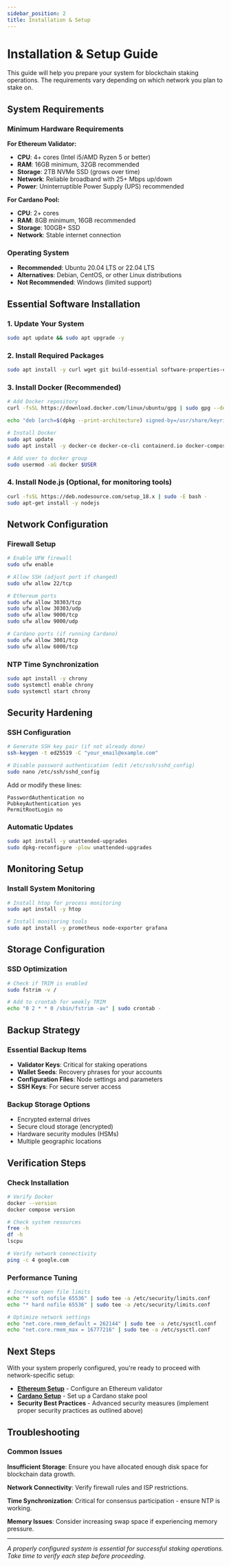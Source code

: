 ```yaml
---
sidebar_position: 2
title: Installation & Setup
---
```


# Installation & Setup Guide

This guide will help you prepare your system for blockchain staking operations. The requirements vary depending on which network you plan to stake on.

## System Requirements

### **Minimum Hardware Requirements**

**For Ethereum Validator:**
- **CPU**: 4+ cores (Intel i5/AMD Ryzen 5 or better)
- **RAM**: 16GB minimum, 32GB recommended
- **Storage**: 2TB NVMe SSD (grows over time)
- **Network**: Reliable broadband with 25+ Mbps up/down
- **Power**: Uninterruptible Power Supply (UPS) recommended

**For Cardano Pool:**
- **CPU**: 2+ cores
- **RAM**: 8GB minimum, 16GB recommended  
- **Storage**: 100GB+ SSD
- **Network**: Stable internet connection

### **Operating System**
- **Recommended**: Ubuntu 20.04 LTS or 22.04 LTS
- **Alternatives**: Debian, CentOS, or other Linux distributions
- **Not Recommended**: Windows (limited support)

## Essential Software Installation

### **1. Update Your System**
```bash
sudo apt update && sudo apt upgrade -y
```

### **2. Install Required Packages**
```bash
sudo apt install -y curl wget git build-essential software-properties-common
```

### **3. Install Docker (Recommended)**
```bash
# Add Docker repository
curl -fsSL https://download.docker.com/linux/ubuntu/gpg | sudo gpg --dearmor -o /usr/share/keyrings/docker-archive-keyring.gpg

echo "deb [arch=$(dpkg --print-architecture) signed-by=/usr/share/keyrings/docker-archive-keyring.gpg] https://download.docker.com/linux/ubuntu $(lsb_release -cs) stable" | sudo tee /etc/apt/sources.list.d/docker.list > /dev/null

# Install Docker
sudo apt update
sudo apt install -y docker-ce docker-ce-cli containerd.io docker-compose-plugin

# Add user to docker group
sudo usermod -aG docker $USER
```

### **4. Install Node.js (Optional, for monitoring tools)**
```bash
curl -fsSL https://deb.nodesource.com/setup_18.x | sudo -E bash -
sudo apt-get install -y nodejs
```

## Network Configuration

### **Firewall Setup**
```bash
# Enable UFW firewall
sudo ufw enable

# Allow SSH (adjust port if changed)
sudo ufw allow 22/tcp

# Ethereum ports
sudo ufw allow 30303/tcp
sudo ufw allow 30303/udp
sudo ufw allow 9000/tcp
sudo ufw allow 9000/udp

# Cardano ports (if running Cardano)
sudo ufw allow 3001/tcp
sudo ufw allow 6000/tcp
```

### **NTP Time Synchronization**
```bash
sudo apt install -y chrony
sudo systemctl enable chrony
sudo systemctl start chrony
```

## Security Hardening

### **SSH Configuration**
```bash
# Generate SSH key pair (if not already done)
ssh-keygen -t ed25519 -C "your_email@example.com"

# Disable password authentication (edit /etc/ssh/sshd_config)
sudo nano /etc/ssh/sshd_config
```

Add or modify these lines:
```
PasswordAuthentication no
PubkeyAuthentication yes
PermitRootLogin no
```

### **Automatic Updates**
```bash
sudo apt install -y unattended-upgrades
sudo dpkg-reconfigure -plow unattended-upgrades
```

## Monitoring Setup

### **Install System Monitoring**
```bash
# Install htop for process monitoring
sudo apt install -y htop

# Install monitoring tools
sudo apt install -y prometheus node-exporter grafana
```

## Storage Configuration

### **SSD Optimization**
```bash
# Check if TRIM is enabled
sudo fstrim -v /

# Add to crontab for weekly TRIM
echo "0 2 * * 0 /sbin/fstrim -av" | sudo crontab -
```

## Backup Strategy

### **Essential Backup Items**
- **Validator Keys**: Critical for staking operations
- **Wallet Seeds**: Recovery phrases for your accounts
- **Configuration Files**: Node settings and parameters
- **SSH Keys**: For secure server access

### **Backup Storage Options**
- Encrypted external drives
- Secure cloud storage (encrypted)
- Hardware security modules (HSMs)
- Multiple geographic locations

## Verification Steps

### **Check Installation**
```bash
# Verify Docker
docker --version
docker compose version

# Check system resources
free -h
df -h
lscpu

# Verify network connectivity
ping -c 4 google.com
```

### **Performance Tuning**
```bash
# Increase open file limits
echo "* soft nofile 65536" | sudo tee -a /etc/security/limits.conf
echo "* hard nofile 65536" | sudo tee -a /etc/security/limits.conf

# Optimize network settings
echo "net.core.rmem_default = 262144" | sudo tee -a /etc/sysctl.conf
echo "net.core.rmem_max = 16777216" | sudo tee -a /etc/sysctl.conf
```

## Next Steps

With your system properly configured, you're ready to proceed with network-specific setup:

- **[Ethereum Setup](../ethereum-eth/node-setup)** - Configure an Ethereum validator
- **[Cardano Setup](../cardano-ada/introduction)** - Set up a Cardano stake pool
- **Security Best Practices** - Advanced security measures (implement proper security practices as outlined above)

## Troubleshooting

### **Common Issues**

**Insufficient Storage**: Ensure you have allocated enough disk space for blockchain data growth.

**Network Connectivity**: Verify firewall rules and ISP restrictions.

**Time Synchronization**: Critical for consensus participation - ensure NTP is working.

**Memory Issues**: Consider increasing swap space if experiencing memory pressure.

---

*A properly configured system is essential for successful staking operations. Take time to verify each step before proceeding.*
